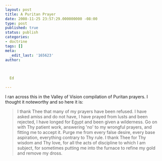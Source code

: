 ```yaml
---
layout: post
title: A Puritan Prayer
date: 2008-11-25 23:57:29.000000000 -08:00
type: post
published: true
status: publish
categories:
- doctrine
tags: []
meta:
  _edit_last: '165623'
author:
  
  
  
  Ed
  
---
```

<p>I ran across this in the Valley of Vision compilation of Puritan prayers. I thought it noteworthy and so here it is:</p>
<blockquote><p>I thank Thee that many of my prayers have been refused. I have asked amiss and do not have, I have prayed from lusts and been rejected, I have longed for Egypt and been given a wilderness. Go on with Thy patient work, answering 'no' to my wrongful prayers, and fitting me to accept it. Purge me from every false desire, every base aspiration, everything contrary to Thy rule. I thank Thee for Thy wisdom and Thy love, for all the acts of discipline to which I am subject, for sometimes putting me into the furnace to refine my gold and remove my dross.</p></blockquote>

